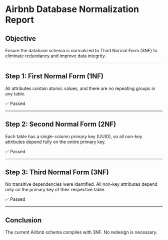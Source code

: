 # Airbnb Database Normalization Report

## Objective
Ensure the database schema is normalized to Third Normal Form (3NF) to eliminate redundancy and improve data integrity.

---

## Step 1: First Normal Form (1NF)
All attributes contain atomic values, and there are no repeating groups in any table.

✅ Passed

---

## Step 2: Second Normal Form (2NF)
Each table has a single-column primary key (UUID), so all non-key attributes depend fully on the entire primary key.

✅ Passed

---

## Step 3: Third Normal Form (3NF)
No transitive dependencies were identified. All non-key attributes depend only on the primary key of their respective table.

✅ Passed

---

## Conclusion
The current Airbnb schema complies with 3NF. No redesign is necessary.
